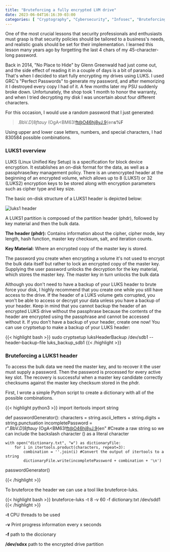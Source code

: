 ```yaml
---
title: "Bruteforcing a fully encrypted LVM drive"
date: 2023-06-04T16:16:39-03:00
categories: [ "Cryptography", "Cybersecurity", "Infosec", "Bruteforcing"]
---
```


One of the most crucial lessons that security professionals and enthusiasts must grasp is that security policies should be tailored to a business's needs, and realistic goals should be set for their implementation. 
I learned this lesson many years ago by forgetting the last 4 chars of my 45-character-long password.

Back in 2014, "No Place to Hide" by Glenn Greenwald had just come out, and the side effect of reading it in a couple of days is a bit of paranoia. That's when I decided to start fully encrypting my drives using LUKS.
I used GRC's "Perfect Passwords" to generate my password, and after memorizing it I destroyed every copy I had of it.
A few months later my PSU suddenly broke down. Unfortunately, the shop took 1 month to honor the warranty, and when I tried decrypting my disk I was uncertain about four different characters.

For this occasion, I would use a random password that I just generated:

> .BbV.$D]8ftauy~$(OgA<BM63!ft@O46hj8yJ.9{en**s%F**

Using upper and lower case letters, numbers, and special characters, I had 830584 possible combinations.


### LUKS1 overview
LUKS (Linux Unified Key Setup) is a specification for block device encryption. It establishes an on-disk format for the data, as well as a passphrase/key management policy.
There is an unencrypted header at the beginning of an encrypted volume, which allows up to 8 (LUKS1) or 32 (LUKS2) encryption keys to be stored along with encryption parameters such as cipher type and key size.

The basic on-disk structure of a LUKS1 header is depicted below:

![luks1 header](/disklayout.jpg)

A LUKS1 partition is composed of the partition header (phdr), followed by key material and then the bulk data.

**The header (phdr):** Contains information about the cipher, cipher mode, key length, hash function, master key checksum, salt, and iteration counts.

**Key Material:** Where an encrypted copy of the master key is stored.

The password you create when encrypting a volume it's not used to encrypt the bulk data itself but rather to lock an encrypted copy of the master key. 
Supplying the user password unlocks the decryption for the key material, which stores the master key. The master key in turn unlocks the bulk data

Although you don't need to have a backup of your LUKS header to brute force your disk, I highly recommend that you create one while you still have access to the drive. If the header of a LUKS volume gets corrupted, you won't be able to access or decrypt your data unless you have a backup of your header. Keep in mind that you cannot backup the header of an encrypted LUKS drive without the passphrase because the contents of the header are encrypted using the passphrase and cannot be accessed without it. If you don't have a backup of your header, create one now! 
You can use cryptsetup to make a backup of your LUKS header:

{{< highlight bash >}}
sudo cryptsetup luksHeaderBackup /dev/sdb1 --header-backup-file luks_backup_sdb1
{{< /highlight >}}


### Bruteforcing a LUKS1 header

To access the bulk data we need the master key, and to recover it the user must supply a password. Then the password is processed for every active key slot. The recovery is successful when a master key candidate correctly checksums against the master key checksum stored in the phdr.

First, I wrote a simple Python script to create a dictionary with all of the possible combinations.

{{< highlight python3 >}}
import itertools
import string

def passwordGenerator():
    characters = string.ascii_letters + string.digits + string.punctuation
    incompletePassword = r".BbV.$D]8ftauy~$(OgA<BM63!ft@O46hj8yJ.9{en" #Create a raw string so we can include the backslash character (\) as a literal character

    with open("dictionary.txt", "w") as dictionaryFile:
        for i in itertools.product(characters, repeat=3):
            combination = ''.join(i) #Convert the output of itertools to a string
            dictionaryFile.write(incompletePassword + combination + '\n')

passwordGenerator()

{{< /highlight >}}

To bruteforce the header we can use a tool like bruteforce-luks.

{{< highlight bash >}}
bruteforce-luks -t 8 -v 60 -f dictionary.txt /dev/sdd1
{{< /highlight >}}

**-t** CPU threads to be used

**-v** Print progress information every x seconds

**-f**  path to the diccionary

**/dev/sdxx** path to the encrypted drive partition


